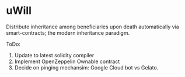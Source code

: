 # uWill
Distribute inheritance among beneficiaries upon death automatically via smart-contracts; the modern inheritance paradigm.

ToDo:
1. Update to latest solidity compiler
2. Implement OpenZeppelin Ownable contract
3. Decide on pinging mechansim: Google Cloud bot vs Gelato.
